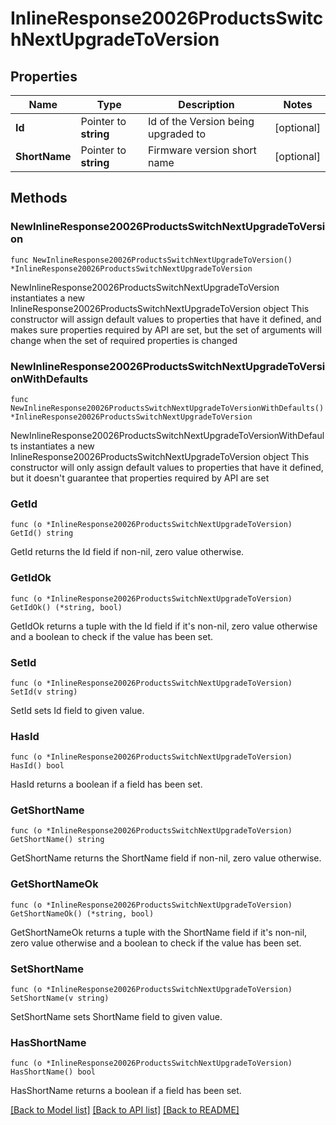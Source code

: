# InlineResponse20026ProductsSwitchNextUpgradeToVersion

## Properties

Name | Type | Description | Notes
------------ | ------------- | ------------- | -------------
**Id** | Pointer to **string** | Id of the Version being upgraded to | [optional] 
**ShortName** | Pointer to **string** | Firmware version short name | [optional] 

## Methods

### NewInlineResponse20026ProductsSwitchNextUpgradeToVersion

`func NewInlineResponse20026ProductsSwitchNextUpgradeToVersion() *InlineResponse20026ProductsSwitchNextUpgradeToVersion`

NewInlineResponse20026ProductsSwitchNextUpgradeToVersion instantiates a new InlineResponse20026ProductsSwitchNextUpgradeToVersion object
This constructor will assign default values to properties that have it defined,
and makes sure properties required by API are set, but the set of arguments
will change when the set of required properties is changed

### NewInlineResponse20026ProductsSwitchNextUpgradeToVersionWithDefaults

`func NewInlineResponse20026ProductsSwitchNextUpgradeToVersionWithDefaults() *InlineResponse20026ProductsSwitchNextUpgradeToVersion`

NewInlineResponse20026ProductsSwitchNextUpgradeToVersionWithDefaults instantiates a new InlineResponse20026ProductsSwitchNextUpgradeToVersion object
This constructor will only assign default values to properties that have it defined,
but it doesn't guarantee that properties required by API are set

### GetId

`func (o *InlineResponse20026ProductsSwitchNextUpgradeToVersion) GetId() string`

GetId returns the Id field if non-nil, zero value otherwise.

### GetIdOk

`func (o *InlineResponse20026ProductsSwitchNextUpgradeToVersion) GetIdOk() (*string, bool)`

GetIdOk returns a tuple with the Id field if it's non-nil, zero value otherwise
and a boolean to check if the value has been set.

### SetId

`func (o *InlineResponse20026ProductsSwitchNextUpgradeToVersion) SetId(v string)`

SetId sets Id field to given value.

### HasId

`func (o *InlineResponse20026ProductsSwitchNextUpgradeToVersion) HasId() bool`

HasId returns a boolean if a field has been set.

### GetShortName

`func (o *InlineResponse20026ProductsSwitchNextUpgradeToVersion) GetShortName() string`

GetShortName returns the ShortName field if non-nil, zero value otherwise.

### GetShortNameOk

`func (o *InlineResponse20026ProductsSwitchNextUpgradeToVersion) GetShortNameOk() (*string, bool)`

GetShortNameOk returns a tuple with the ShortName field if it's non-nil, zero value otherwise
and a boolean to check if the value has been set.

### SetShortName

`func (o *InlineResponse20026ProductsSwitchNextUpgradeToVersion) SetShortName(v string)`

SetShortName sets ShortName field to given value.

### HasShortName

`func (o *InlineResponse20026ProductsSwitchNextUpgradeToVersion) HasShortName() bool`

HasShortName returns a boolean if a field has been set.


[[Back to Model list]](../README.md#documentation-for-models) [[Back to API list]](../README.md#documentation-for-api-endpoints) [[Back to README]](../README.md)



